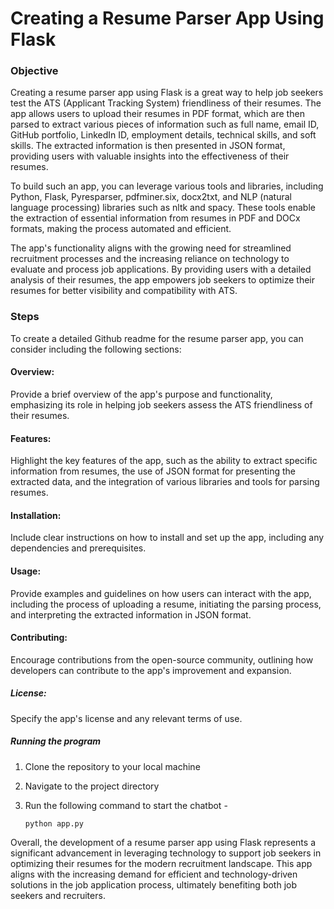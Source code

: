 # Creating a Resume Parser App Using Flask

### Objective

Creating a resume parser app using Flask is a great way to help job seekers test the ATS (Applicant Tracking System) friendliness of their resumes. The app allows users to upload their resumes in PDF format, which are then parsed to extract various pieces of information such as full name, email ID, GitHub portfolio, LinkedIn ID, employment details, technical skills, and soft skills. The extracted information is then presented in JSON format, providing users with valuable insights into the effectiveness of their resumes.

To build such an app, you can leverage various tools and libraries, including Python, Flask, Pyresparser, pdfminer.six, docx2txt, and NLP (natural language processing) libraries such as nltk and spacy. These tools enable the extraction of essential information from resumes in PDF and DOCx formats, making the process automated and efficient.

The app's functionality aligns with the growing need for streamlined recruitment processes and the increasing reliance on technology to evaluate and process job applications. By providing users with a detailed analysis of their resumes, the app empowers job seekers to optimize their resumes for better visibility and compatibility with ATS.

### Steps
To create a detailed Github readme for the resume parser app, you can consider including the following sections:
#### Overview: 
Provide a brief overview of the app's purpose and functionality, emphasizing its role in helping job seekers assess the ATS friendliness of their resumes.
#### Features: 
Highlight the key features of the app, such as the ability to extract specific information from resumes, the use of JSON format for presenting the extracted data, and the integration of various libraries and tools for parsing resumes.
#### Installation: 
Include clear instructions on how to install and set up the app, including any dependencies and prerequisites.
#### Usage: 
Provide examples and guidelines on how users can interact with the app, including the process of uploading a resume, initiating the parsing process, and interpreting the extracted information in JSON format.
#### Contributing: 
Encourage contributions from the open-source community, outlining how developers can contribute to the app's improvement and expansion.
##### License: 
Specify the app's license and any relevant terms of use.

##### Running the program

1. Clone the repository to your local machine
2. Navigate to the project directory
3. Run the following command to start the chatbot -

    ```
    python app.py
    ```
Overall, the development of a resume parser app using Flask represents a significant advancement in leveraging technology to support job seekers in optimizing their resumes for the modern recruitment landscape. This app aligns with the increasing demand for efficient and technology-driven solutions in the job application process, ultimately benefiting both job seekers and recruiters.
